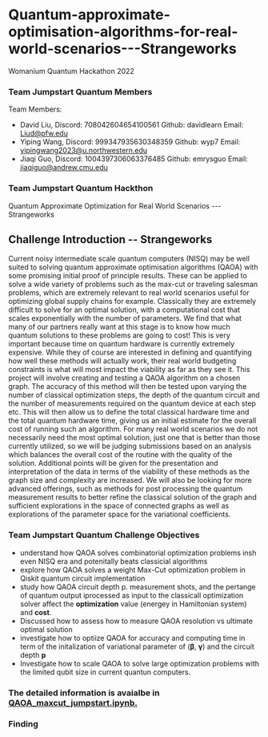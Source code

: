 # Quantum-approximate-optimisation-algorithms-for-real-world-scenarios---Strangeworks
Womanium Quantum Hackathon 2022

### Team Jumpstart Quantum Members
Team Members:
 - David Liu, Discord: 708042604654100561  Github: davidlearn   Email: Liud@pfw.edu
 - Yiping Wang, Discord: 999347935630348359  Github: wyp7         Email: yipingwang2023@u.northwestern.edu
 - Jiaqi Guo,   Discord: 1004397306063376485 Github: emrysguo     Email: jiaqiguo@andrew.cmu.edu

### Team Jumpstart Quantum Hackthon 
Quantum Approximate Optimization for Real World Scenarios --- Strangeworks

## Challenge Introduction -- Strangeworks
Current noisy intermediate scale quantum computers (NISQ) may be well suited to solving quantum approximate optimisation algorithms (QAOA) with some promising initial proof of principle results. These can be applied to solve a wide variety of problems such as the max-cut or traveling salesman problems, which are extremely relevant to real world scenarios useful for optimizing global supply chains for example. Classically they are extremely difficult to solve for an optimal solution, with a computational cost that scales exponentially with the number of parameters. 
We find that what many of our partners really want at this stage is to know how much quantum solutions to these problems are going to cost! This is very important because time on quantum hardware is currently extremely expensive. While they of course are interested in defining and quantifying how well these methods will actually work, their real world budgeting constraints is what will most impact the viability as far as they see it. 
This project will involve creating and testing a QAOA algorithm on a chosen graph. The accuracy of this method will then be tested upon varying the number of classical optimization steps, the depth of the quantum circuit and the number of measurements required on the quantum device at each step etc. This will then allow us to define the total classical hardware time and the total quantum hardware time, giving us an initial estimate for the overall cost of running such an algorithm.
For many real world scenarios we do not necessarily need the most optimal solution, just one that is better than those currently utilized, so we will be judging submissions based on an analysis which balances the overall cost of the routine with the quality of the solution. Additional points will be given for the presentation and interpretation of the data in terms of the viability of these methods as the graph size and complexity are increased. We will also be looking for more advanced offerings, such as methods for post processing the quantum measurement results to better refine the classical solution of the graph and sufficient explorations in the space of connected graphs as well as explorations of the parameter space for the variational coefficients.

### Team Jumpstart Quantum Challenge Objectives
- understand how QAOA solves combinatorial optimization problems insh even NISQ era and potenitally beats classicial algorithms
- explore how QAOA solves a weight Max-Cut optimization problem in Qiskit quantum circuit implementation
- study how QAOA circuit depth p. measurement shots, and the pertange of quantum output iprocessed as input to the classicall optimization solver affect the <b>optimization</b> value (energey in Hamiltonian system) and <b>cost</b>.
- Discussed how to assess how to measure QAOA resolution vs ultimate optimal solution
- investigate how to optiize QAOA for accuracy and computing time in term of the initalization of variational parameter of ($\boldsymbol{\beta}$, $\boldsymbol{\gamma}$) and the circuit depth <b>p</b>
- Investigate how to scale QAOA to solve large optimization problems with the limited qubit size in current quantun computers.
### The detailed information is avaialbe in <a href="https://github.com/davidlearn/Quantum-approximate-optimisation-algorithms-for-real-world-scenarios---Strangeworks/blob/main/QAOA_maxcut_jumpstart.ipynb"> QAOA_maxcut_jumpstart.ipynb.</a>

### Finding
